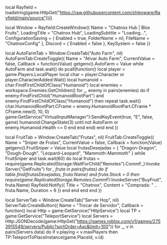 local Rayfield = loadstring(game:HttpGet("https://raw.githubusercontent.com/shlexware/Rayfield/main/source"))()

local Window = Rayfield:CreateWindow({
   Name = "Chatnox Hub | Blox Fruits",
   LoadingTitle = "Chatnox Hub",
   LoadingSubtitle = "Loading...",
   ConfigurationSaving = {
      Enabled = true,
      FolderName = nil,
      FileName = "ChatnoxConfig"
   },
   Discord = { Enabled = false },
   KeySystem = false
})

local AutoFarmTab = Window:CreateTab("Auto Farm", nil)
AutoFarmTab:CreateToggle({
   Name = "Ativar Auto Farm",
   CurrentValue = false,
   Callback = function(Value)
      getgenv().AutoFarm = Value
      while AutoFarm and task.wait() do
         pcall(function()
            local player = game.Players.LocalPlayer
            local char = player.Character or player.CharacterAdded:Wait()
            local humanoid = char:FindFirstChildOfClass("Humanoid")
            local enemies = workspace.Enemies:GetChildren()
            for _, enemy in pairs(enemies) do
               if enemy:FindFirstChild("HumanoidRootPart") and enemy:FindFirstChildOfClass("Humanoid") then
                  repeat
                     task.wait()
                     char.HumanoidRootPart.CFrame = enemy.HumanoidRootPart.CFrame * CFrame.new(0, 10, 0)
                     game:GetService("VirtualInputManager"):SendKeyEvent(true, "E", false, game)
                     humanoid:ChangeState(3)
                  until not AutoFarm or enemy.Humanoid.Health <= 0
               end
            end
         end)
      end
   end
})

local FruitTab = Window:CreateTab("Frutas", nil)
FruitTab:CreateToggle({
   Name = "Sniper de Frutas",
   CurrentValue = false,
   Callback = function(Value)
      getgenv().FruitSniper = Value
      local frutasDesejadas = {
         "Dragon-Dragon", "Dough-Dough", "Leopard-Leopard", "Mammoth-Mammoth"
      }
      while FruitSniper and task.wait(60) do
         local frutas = require(game.ReplicatedStorage:WaitForChild("Remotes").CommF_):InvokeServer("GetFruits")
         for _, fruta in pairs(frutas) do
            if table.find(frutasDesejadas, fruta.Name) and fruta.Stock > 0 then
               require(game.ReplicatedStorage.Remotes.CommF_):InvokeServer("BuyFruit", fruta.Name)
               Rayfield:Notify({
                  Title = "Chatnox",
                  Content = "Comprada: " .. fruta.Name,
                  Duration = 6
               })
            end
         end
      end
   end
})

local ServerTab = Window:CreateTab("Server Hop", nil)
ServerTab:CreateButton({
   Name = "Trocar de Servidor",
   Callback = function()
      local Http = game:GetService("HttpService")
      local TP = game:GetService("TeleportService")
      local Servers = Http:JSONDecode(game:HttpGet("https://games.roblox.com/v1/games/2753915549/servers/Public?sortOrder=Asc&limit=100"))
      for _, v in pairs(Servers.data) do
         if v.playing < v.maxPlayers then
            TP:TeleportToPlaceInstance(game.PlaceId, v.id)
